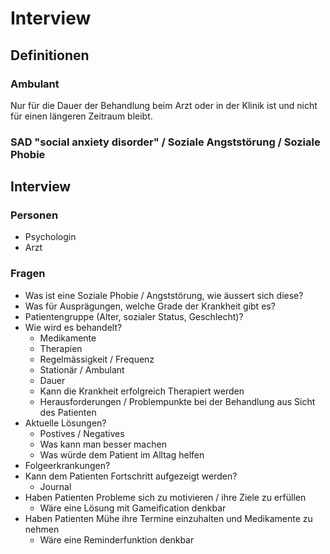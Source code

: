 # Interview
## Definitionen
### Ambulant
Nur für die Dauer der Behandlung beim Arzt oder in der Klinik ist und nicht für einen längeren Zeitraum bleibt.

### SAD "social anxiety disorder" / Soziale Angststörung / Soziale Phobie

## Interview
### Personen
- Psychologin
- Arzt

### Fragen
- Was ist eine Soziale Phobie / Angststörung, wie äussert sich diese?
- Was für Ausprägungen, welche Grade der Krankheit gibt es?
- Patientengruppe (Alter, sozialer Status, Geschlecht)?
- Wie wird es behandelt?
  - Medikamente
  - Therapien
  - Regelmässigkeit / Frequenz
  - Stationär / Ambulant
  - Dauer
  - Kann die Krankheit erfolgreich Therapiert werden
  - Herausforderungen / Problempunkte bei der Behandlung aus Sicht des Patienten
- Aktuelle Lösungen?
  - Postives / Negatives
  - Was kann man besser machen
  - Was würde dem Patient im Alltag helfen
- Folgeerkrankungen?
- Kann dem Patienten Fortschritt aufgezeigt werden?
  - Journal
- Haben Patienten Probleme sich zu motivieren / ihre Ziele zu erfüllen
  - Wäre eine Lösung mit Gameification denkbar
- Haben Patienten Mühe ihre Termine einzuhalten und Medikamente zu nehmen
  - Wäre eine Reminderfunktion denkbar
